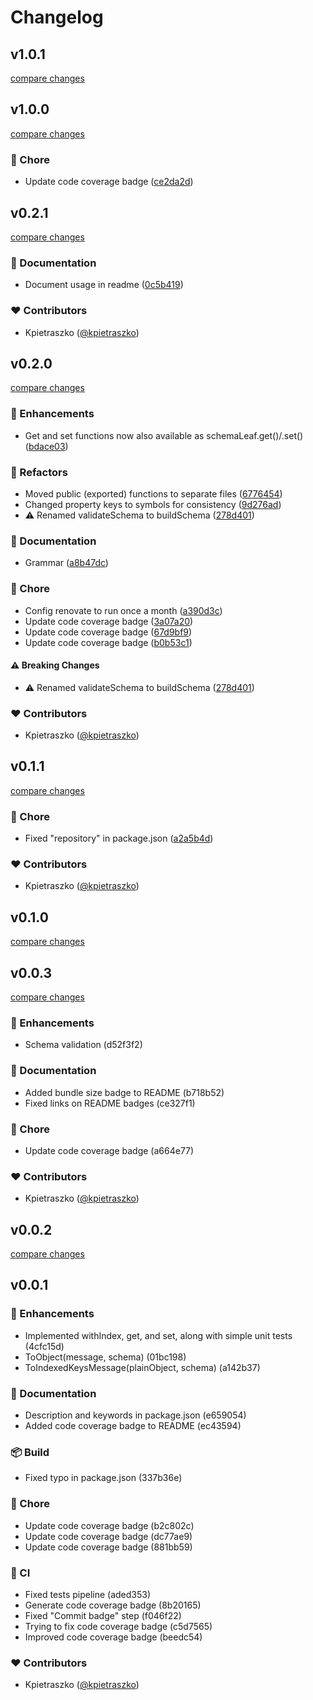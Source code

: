 # Changelog


## v1.0.1

[compare changes](https://github.com/kpietraszko/schemind/compare/v1.0.0...v1.0.1)

## v1.0.0

[compare changes](https://github.com/kpietraszko/schemind/compare/v0.2.1...v1.0.0)

### 🏡 Chore

- Update code coverage badge ([ce2da2d](https://github.com/kpietraszko/schemind/commit/ce2da2d))

## v0.2.1

[compare changes](https://github.com/kpietraszko/schemind/compare/v0.2.0...v0.2.1)

### 📖 Documentation

- Document usage in readme ([0c5b419](https://github.com/kpietraszko/schemind/commit/0c5b419))

### ❤️ Contributors

- Kpietraszko ([@kpietraszko](http://github.com/kpietraszko))

## v0.2.0

[compare changes](https://github.com/kpietraszko/schemind/compare/v0.1.1...v0.2.0)

### 🚀 Enhancements

- Get and set functions now also available as schemaLeaf.get()/.set() ([bdace03](https://github.com/kpietraszko/schemind/commit/bdace03))

### 💅 Refactors

- Moved public (exported) functions to separate files ([6776454](https://github.com/kpietraszko/schemind/commit/6776454))
- Changed property keys to symbols for consistency ([9d276ad](https://github.com/kpietraszko/schemind/commit/9d276ad))
- ⚠️  Renamed validateSchema to buildSchema ([278d401](https://github.com/kpietraszko/schemind/commit/278d401))

### 📖 Documentation

- Grammar ([a8b47dc](https://github.com/kpietraszko/schemind/commit/a8b47dc))

### 🏡 Chore

- Config renovate to run once a month ([a390d3c](https://github.com/kpietraszko/schemind/commit/a390d3c))
- Update code coverage badge ([3a07a20](https://github.com/kpietraszko/schemind/commit/3a07a20))
- Update code coverage badge ([67d9bf9](https://github.com/kpietraszko/schemind/commit/67d9bf9))
- Update code coverage badge ([b0b53c1](https://github.com/kpietraszko/schemind/commit/b0b53c1))

#### ⚠️ Breaking Changes

- ⚠️  Renamed validateSchema to buildSchema ([278d401](https://github.com/kpietraszko/schemind/commit/278d401))

### ❤️ Contributors

- Kpietraszko ([@kpietraszko](http://github.com/kpietraszko))

## v0.1.1

[compare changes](https://github.com/kpietraszko/schemind/compare/v0.1.0...v0.1.1)

### 🏡 Chore

- Fixed "repository" in package.json ([a2a5b4d](https://github.com/kpietraszko/schemind/commit/a2a5b4d))

### ❤️ Contributors

- Kpietraszko ([@kpietraszko](http://github.com/kpietraszko))

## v0.1.0

[compare changes](https://git/kpietraszko/schemind/compare/v0.0.3...v0.1.0)

## v0.0.3

[compare changes](https://git/kpietraszko/schemind/compare/v0.0.2...v0.0.3)

### 🚀 Enhancements

- Schema validation (d52f3f2)

### 📖 Documentation

- Added bundle size badge to README (b718b52)
- Fixed links on README badges (ce327f1)

### 🏡 Chore

- Update code coverage badge (a664e77)

### ❤️ Contributors

- Kpietraszko ([@kpietraszko](http://github.com/kpietraszko))

## v0.0.2

[compare changes](https://git/kpietraszko/schemind/compare/v0.0.1...v0.0.2)

## v0.0.1


### 🚀 Enhancements

- Implemented withIndex, get, and set, along with simple unit tests (4cfc15d)
- ToObject(message, schema) (01bc198)
- ToIndexedKeysMessage(plainObject, schema) (a142b37)

### 📖 Documentation

- Description and keywords in package.json (e659054)
- Added code coverage badge to README (ec43594)

### 📦 Build

- Fixed typo in package.json (337b36e)

### 🏡 Chore

- Update code coverage badge (b2c802c)
- Update code coverage badge (dc77ae9)
- Update code coverage badge (881bb59)

### 🤖 CI

- Fixed tests pipeline (aded353)
- Generate code coverage badge (8b20165)
- Fixed "Commit badge" step (f046f22)
- Trying to fix code coverage badge (c5d7565)
- Improved code coverage badge (beedc54)

### ❤️ Contributors

- Kpietraszko ([@kpietraszko](http://github.com/kpietraszko))

